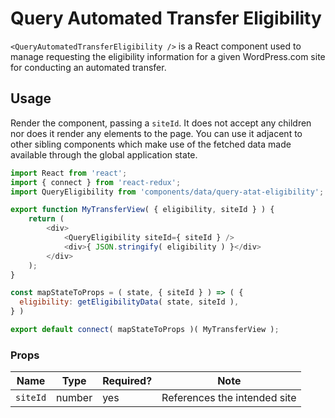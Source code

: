 # Query Automated Transfer Eligibility

`<QueryAutomatedTransferEligibility />` is a React component used to manage requesting the eligibility information for a given WordPress.com site for conducting an automated transfer.

## Usage

Render the component, passing a `siteId`. It does not accept any children nor does it render any elements to the page.
You can use it adjacent to other sibling components which make use of the fetched data made available through the global application state.

```js
import React from 'react';
import { connect } from 'react-redux';
import QueryEligibility from 'components/data/query-atat-eligibility';

export function MyTransferView( { eligibility, siteId } ) {
    return (
        <div>
            <QueryEligibility siteId={ siteId } />
            <div>{ JSON.stringify( eligibility ) }</div>
        </div>
    );
}

const mapStateToProps = ( state, { siteId } ) => ( {
  eligibility: getEligibilityData( state, siteId ),
} )

export default connect( mapStateToProps )( MyTransferView );
```

### Props

| Name | Type | Required? | Note |
|---|---|---|---|
| `siteId` | number | yes | References the intended site |
